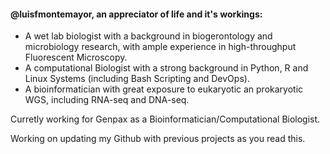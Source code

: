 #### @luisfmontemayor, an appreciator of life and it's workings:
- A wet lab biologist with a background in biogerontology and microbiology research, with ample experience in high-throughput Fluorescent Microscopy.
- A computational Biologist with a strong background in Python, R and Linux Systems (including Bash Scripting and DevOps).
- A bioinformatician with great exposure to eukaryotic an prokaryotic WGS, including RNA-seq and DNA-seq.

Curretly working for Genpax as a Bioinformatician/Computational Biologist.

Working on updating my Github with previous projects as you read this.
<!---
luisfmontemayor/luisfmontemayor is a ✨ special ✨ repository because its `README.md` (this file) appears on your GitHub profile.
You can click the Preview link to take a look at your changes.

- 👀 I’m interested in Computational Biology and Complex Biological System reseach.
- </> I currently know 3 programming languages to an advanced level: Python, R, and Unix/Linux (bash particularly).
- </> I have gained proficiency in Git and LaTeX through independent learning.
- 🌱 I’m currently learning about machine learning approaches for biology.
- 💞️ I’d love to collaborate on any type of data analysis research.
- 📫 How to reach me: lfelipemonte@gmail.com
<br />
<br />
Welcome to my GItHub page! I am a Compuational Biologist and graduated from UCL in 2021. I am currently working at Genpax as a Computational Biologist.
<br />   
<br />
<br />
<br />

--->
